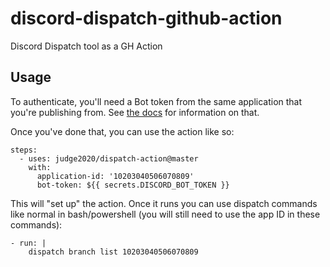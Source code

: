 # discord-dispatch-github-action
 Discord Dispatch tool as a GH Action


## Usage

To authenticate, you'll need a Bot token from the same application that you're publishing from. See [the docs](https://discordapp.com/developers/docs/dispatch/branches-and-builds#authorizing-yourself-to-use-it) for information on that.

Once you've done that, you can use the action like so:

```
steps:
  - uses: judge2020/dispatch-action@master
    with:
      application-id: '10203040506070809'
      bot-token: ${{ secrets.DISCORD_BOT_TOKEN }}
```

This will "set up" the action. Once it runs you can use dispatch commands like normal in bash/powershell (you will still need to use the app ID in these commands):

```
- run: |
    dispatch branch list 10203040506070809
```

